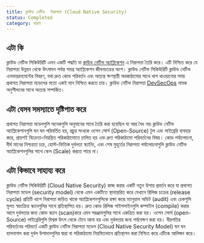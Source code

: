 ```yaml
---
title: ক্লাউড নেটিভ  নিরাপত্তা (Cloud Native Security)
status: Completed
category: ধারণা
---
```


## এটা কি

ক্লাউড নেটিভ সিকিউরিটি এমন একটি পদ্ধতি যা [ক্লাউড নেটিভ অ্যাপ্লিকেশন](/bn/cloud_native_apps/) এ নিরাপত্তা তৈরি করে। এটি নিশ্চিত করে যে নিরাপত্তা উন্নয়ন থেকে উৎপাদন পর্যন্ত সমগ্র অ্যাপ্লিকেশন জীবনচক্রের অংশ। ক্লাউড নেটিভ সিকিউরিটি ক্লাউড নেটিভ এনভায়রনমেন্টের বিবরণ, যথা দ্রুত কোড পরিবর্তন এবং অত্যন্ত ক্ষণস্থায়ী অবকাঠামোর সাথে খাপ খাওয়ানোর সময় প্রথাগত নিরাপত্তা মডেলের মতো একই মান নিশ্চিত করতে চায়। ক্লাউড নেটিভ নিরাপত্তা [DevSecOps](/bn/devsecops/) নামক অনুশীলনের সাথে অত্যন্ত সম্পর্কিত।

## এটা যেসব সমস্যাতে দৃষ্টিপাত করে

প্রথাগত নিরাপত্তা মডেলগুলি অনেকগুলি অনুমানের সাথে তৈরি করা হয়েছিল যা আর বৈধ নয়৷ ক্লাউড নেটিভ অ্যাপ্লিকেশানগুলি ঘন ঘন পরিবর্তিত হয়, প্রচুর সংখ্যক ওপেন সোর্স (Open-Source) টুল এবং লাইব্রেরি ব্যবহার করে, প্রায়শই বিক্রেতা-নিয়ন্ত্রিত পরিকাঠামোতে চালিত হয় এবং দ্রুত পরিকাঠামো পরিবর্তনের বিষয়। কোড পর্যালোচনা, দীর্ঘ মানের নিশ্চয়তা চক্র, হোস্ট-ভিত্তিক দুর্বলতা স্ক্যানিং, এবং শেষ মুহূর্তের নিরাপত্তা পর্যালোচনাগুলি ক্লাউড নেটিভ অ্যাপ্লিকেশনগুলির সাথে স্কেল (Scale) করতে পারে না।

## এটা কিভাবে সাহায্য করে

ক্লাউড নেটিভ সিকিউরিটি (Cloud Native Security)  কাজ করার একটি নতুন উপায় প্রবর্তন করে যা প্রথাগত নিরাপত্তা মডেল (security model) থেকে এমন একটিতে স্থানান্তরিত করে যেখানে রিলিজ চক্রের (release cycle) প্রতিটি ধাপে নিরাপত্তা জড়িত থাকে অ্যাপ্লিকেশনগুলিকে রক্ষা করে৷ ম্যানুয়াল অডিট (audit) এবং চেকগুলি মূলত স্বয়ংক্রিয় স্ক্যানগুলির সাথে প্রতিস্থাপিত হয়। দ্রুত কোড রিলিজ পাইপলাইনগুলি কম্পাইল (compile) করার আগে দুর্বলতার জন্য কোড স্ক্যান (scan)করে এমন সরঞ্জামগুলির সাথে একত্রিত করা হয়। ওপেন সোর্স (open-Source) লাইব্রেরিগুলি বিশ্বস্ত উৎস থেকে টেনে আনা হয় এবং দুর্বলতার জন্য পর্যবেক্ষণ করা হয়। ধীরগতির পরিবর্তনের পরিবর্তে একটি ক্লাউড নেটিভ নিরাপত্তা মডেল (Cloud Native Security Model) ঘন ঘন  হালনাগাদ করা দুর্বল উপাদানগুলির দ্বারা বা পরিকাঠামো নিয়মিতভাবে প্রতিস্থাপন করা নিশ্চিত করে এটিকে আলিঙ্গন করে।    

